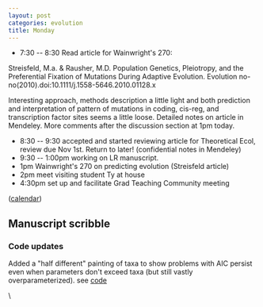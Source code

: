 ```yaml
---
layout: post
categories: evolution
title: Monday 
---
```





-   7:30 -- 8:30 Read ﻿article for Wainwright's 270:

Streisfeld, M.a. & Rausher, M.D. Population Genetics, Pleiotropy, and
the Preferential Fixation of Mutations During Adaptive Evolution.
Evolution no-no(2010).doi:10.1111/j.1558-5646.2010.01128.x

Interesting approach, methods description a little light and both
prediction and interpretation of pattern of mutations in coding,
cis-reg, and transcription factor sites seems a little loose. Detailed
notes on article in Mendeley. More comments after the discussion section
at 1pm today.

-   8:30 -- 9:30 accepted and started reviewing article for Theoretical
    Ecol, review due Nov 1st. Return to later! (confidential notes in
    Mendeley)
-   9:30 -- 1:00pm working on LR manuscript.
-   1pm Wainwright's 270 on predicting evolution (Streisfeld article)
-   2pm meet visiting student Ty at house
-   4:30pm set up and facilitate Grad Teaching Community meeting

([calendar](http://www.carlboettiger.info/calendar "http://www.carlboettiger.info/calendar"))

Manuscript scribble
-------------------

### Code updates

Added a "half different" painting of taxa to show problems with AIC
persist even when parameters don't exceed taxa (but still vastly
overparameterized). see
[code](http://github.com/cboettig/Comparative-Phylogenetics/commit/5e3eb6115e1d2e30f12a52713aba76b10ba470f0#diff-1 "http://github.com/cboettig/Comparative-Phylogenetics/commit/5e3eb6115e1d2e30f12a52713aba76b10ba470f0#diff-1")

\

